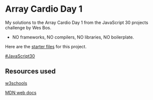 # Array Cardio Day 1
My solutions to the Array Cardio Day 1 from the JavaScript 30 projects challenge by Wes Bos. 
-	NO frameworks, NO compilers, NO libraries, NO boilerplate.

Here are the [starter files](https://github.com/wesbos/JavaScript30/tree/master/04%20-%20Array%20Cardio%20Day%201) for this project.

[#JavaScript30](https://javascript30.com/)

## Resources used

[w3schools](https://www.w3schools.com/)

[MDN web docs](https://developer.mozilla.org/)

